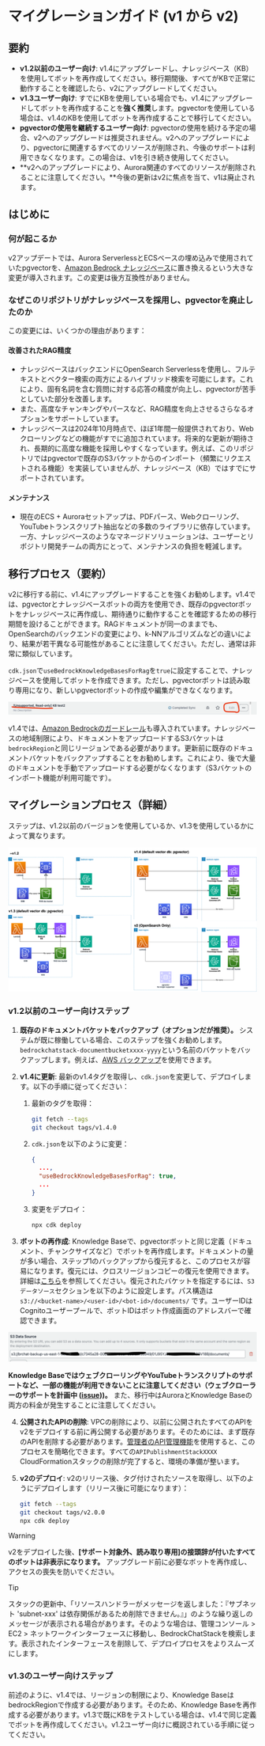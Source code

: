 # マイグレーションガイド (v1 から v2)

## 要約

- **v1.2以前のユーザー向け**: v1.4にアップグレードし、ナレッジベース（KB）を使用してボットを再作成してください。移行期間後、すべてがKBで正常に動作することを確認したら、v2にアップグレードしてください。
- **v1.3ユーザー向け**: すでにKBを使用している場合でも、v1.4にアップグレードしてボットを再作成することを**強く推奨**します。pgvectorを使用している場合は、v1.4のKBを使用してボットを再作成することで移行してください。
- **pgvectorの使用を継続するユーザー向け**: pgvectorの使用を続ける予定の場合、v2へのアップグレードは推奨されません。v2へのアップグレードにより、pgvectorに関連するすべてのリソースが削除され、今後のサポートは利用できなくなります。この場合は、v1を引き続き使用してください。
- **v2へのアップグレードにより、Aurora関連のすべてのリソースが削除されることに注意してください。**今後の更新はv2に焦点を当て、v1は廃止されます。

## はじめに

### 何が起こるか

v2アップデートでは、Aurora ServerlessとECSベースの埋め込みで使用されていたpgvectorを、[Amazon Bedrock ナレッジベース](https://docs.aws.amazon.com/bedrock/latest/userguide/knowledge-base.html)に置き換えるという大きな変更が導入されます。この変更は後方互換性がありません。

### なぜこのリポジトリがナレッジベースを採用し、pgvectorを廃止したのか

この変更には、いくつかの理由があります：

#### 改善されたRAG精度

- ナレッジベースはバックエンドにOpenSearch Serverlessを使用し、フルテキストとベクター検索の両方によるハイブリッド検索を可能にします。これにより、固有名詞を含む質問に対する応答の精度が向上し、pgvectorが苦手としていた部分を改善します。
- また、高度なチャンキングやパースなど、RAG精度を向上させるさらなるオプションをサポートしています。
- ナレッジベースは2024年10月時点で、ほぼ1年間一般提供されており、Webクローリングなどの機能がすでに追加されています。将来的な更新が期待され、長期的に高度な機能を採用しやすくなっています。例えば、このリポジトリではpgvectorで既存のS3バケットからのインポート（頻繁にリクエストされる機能）を実装していませんが、ナレッジベース（KB）ではすでにサポートされています。

#### メンテナンス

- 現在のECS + Auroraセットアップは、PDFパース、Webクローリング、YouTubeトランスクリプト抽出などの多数のライブラリに依存しています。一方、ナレッジベースのようなマネージドソリューションは、ユーザーとリポジトリ開発チームの両方にとって、メンテナンスの負担を軽減します。

## 移行プロセス（要約）

v2に移行する前に、v1.4にアップグレードすることを強くお勧めします。v1.4では、pgvectorとナレッジベースボットの両方を使用でき、既存のpgvectorボットをナレッジベースに再作成し、期待通りに動作することを確認するための移行期間を設けることができます。RAGドキュメントが同一のままでも、OpenSearchのバックエンドの変更により、k-NNアルゴリズムなどの違いにより、結果が若干異なる可能性があることに注意してください。ただし、通常は非常に類似しています。

`cdk.json`で`useBedrockKnowledgeBasesForRag`を`true`に設定することで、ナレッジベースを使用してボットを作成できます。ただし、pgvectorボットは読み取り専用になり、新しいpgvectorボットの作成や編集ができなくなります。

![](../imgs/v1_to_v2_readonly_bot.png)

v1.4では、[Amazon Bedrockのガードレール](https://aws.amazon.com/jp/bedrock/guardrails/)も導入されています。ナレッジベースの地域制限により、ドキュメントをアップロードするS3バケットは`bedrockRegion`と同じリージョンである必要があります。更新前に既存のドキュメントバケットをバックアップすることをお勧めします。これにより、後で大量のドキュメントを手動でアップロードする必要がなくなります（S3バケットのインポート機能が利用可能です）。

## マイグレーションプロセス（詳細）

ステップは、v1.2以前のバージョンを使用しているか、v1.3を使用しているかによって異なります。

![](../imgs/v1_to_v2_arch.png)

### v1.2以前のユーザー向けステップ

1. **既存のドキュメントバケットをバックアップ（オプションだが推奨）。** システムが既に稼働している場合、このステップを強くお勧めします。`bedrockchatstack-documentbucketxxxx-yyyy`という名前のバケットをバックアップします。例えば、[AWS バックアップ](https://docs.aws.amazon.com/aws-backup/latest/devguide/s3-backups.html)を使用できます。

2. **v1.4に更新**: 最新のv1.4タグを取得し、`cdk.json`を変更して、デプロイします。以下の手順に従ってください：

   1. 最新のタグを取得：
      ```bash
      git fetch --tags
      git checkout tags/v1.4.0
      ```
   2. `cdk.json`を以下のように変更：
      ```json
      {
        ...,
        "useBedrockKnowledgeBasesForRag": true,
        ...
      }
      ```
   3. 変更をデプロイ：
      ```bash
      npx cdk deploy
      ```

3. **ボットの再作成**: Knowledge Baseで、pgvectorボットと同じ定義（ドキュメント、チャンクサイズなど）でボットを再作成します。ドキュメントの量が多い場合、ステップ1のバックアップから復元すると、このプロセスが容易になります。復元には、クロスリージョンコピーの復元を使用できます。詳細は[こちら](https://docs.aws.amazon.com/aws-backup/latest/devguide/restoring-s3.html)を参照してください。復元されたバケットを指定するには、`S3 データソース`セクションを以下のように設定します。パス構造は `s3://<bucket-name>/<user-id>/<bot-id>/documents/` です。ユーザーIDはCognitoユーザープールで、ボットIDはボット作成画面のアドレスバーで確認できます。

![](../imgs/v1_to_v2_KB_s3_source.png)

**Knowledge BaseではウェブクローリングやYouTubeトランスクリプトのサポートなど、一部の機能が利用できないことに注意してください（ウェブクローラーのサポートを計画中 ([issue](https://github.com/aws-samples/bedrock-claude-chat/issues/557)))。** また、移行中はAuroraとKnowledge Baseの両方の料金が発生することに注意してください。

4. **公開されたAPIの削除**: VPCの削除により、以前に公開されたすべてのAPIをv2をデプロイする前に再公開する必要があります。そのためには、まず既存のAPIを削除する必要があります。[管理者のAPI管理機能](../ADMINISTRATOR_ja-JP.md)を使用すると、このプロセスを簡略化できます。すべての`APIPublishmentStackXXXX` CloudFormationスタックの削除が完了すると、環境の準備が整います。

5. **v2のデプロイ**: v2のリリース後、タグ付けされたソースを取得し、以下のようにデプロイします（リリース後に可能になります）：
   ```bash
   git fetch --tags
   git checkout tags/v2.0.0
   npx cdk deploy
   ```

> [!Warning]
> v2をデプロイした後、**[サポート対象外、読み取り専用]の接頭辞が付いたすべてのボットは非表示になります。** アップグレード前に必要なボットを再作成し、アクセスの喪失を防いでください。

> [!Tip]
> スタックの更新中、「リソースハンドラーがメッセージを返しました：『サブネット 'subnet-xxx' は依存関係があるため削除できません。』」のような繰り返しのメッセージが表示される場合があります。そのような場合は、管理コンソール > EC2 > ネットワークインターフェースに移動し、BedrockChatStackを検索します。表示されたインターフェースを削除して、デプロイプロセスをよりスムーズにします。

### v1.3のユーザー向けステップ

前述のように、v1.4では、リージョンの制限により、Knowledge BaseはbedrockRegionで作成する必要があります。そのため、Knowledge Baseを再作成する必要があります。v1.3で既にKBをテストしている場合は、v1.4で同じ定義でボットを再作成してください。v1.2ユーザー向けに概説されている手順に従ってください。